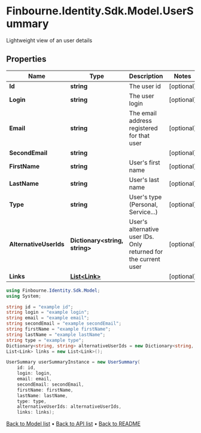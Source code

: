 # Finbourne.Identity.Sdk.Model.UserSummary
Lightweight view of an user details

## Properties

Name | Type | Description | Notes
------------ | ------------- | ------------- | -------------
**Id** | **string** | The user id | [optional] 
**Login** | **string** | The user login | [optional] 
**Email** | **string** | The email address registered for that user | [optional] 
**SecondEmail** | **string** |  | [optional] 
**FirstName** | **string** | User&#39;s first name | [optional] 
**LastName** | **string** | User&#39;s last name | [optional] 
**Type** | **string** | User&#39;s type (Personal, Service...) | [optional] 
**AlternativeUserIds** | **Dictionary&lt;string, string&gt;** | User&#39;s alternative user IDs. Only returned for the current user | [optional] 
**Links** | [**List&lt;Link&gt;**](Link.md) |  | [optional] 

```csharp
using Finbourne.Identity.Sdk.Model;
using System;

string id = "example id";
string login = "example login";
string email = "example email";
string secondEmail = "example secondEmail";
string firstName = "example firstName";
string lastName = "example lastName";
string type = "example type";
Dictionary<string, string> alternativeUserIds = new Dictionary<string, string>();
List<Link> links = new List<Link>();

UserSummary userSummaryInstance = new UserSummary(
    id: id,
    login: login,
    email: email,
    secondEmail: secondEmail,
    firstName: firstName,
    lastName: lastName,
    type: type,
    alternativeUserIds: alternativeUserIds,
    links: links);
```

[Back to Model list](../README.md#documentation-for-models) &#8226; [Back to API list](../README.md#documentation-for-api-endpoints) &#8226; [Back to README](../README.md)
